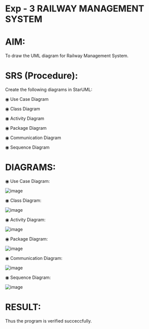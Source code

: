 # Exp - 3 RAILWAY MANAGEMENT SYSTEM

# AIM:

To draw the UML diagram for Railway Management System.

# SRS (Procedure):

Create the following diagrams in StarUML:

◉ Use Case Diagram

◉ Class Diagram

◉ Activity Diagram

◉ Package Diagram

◉ Communication Diagram

◉ Sequence Diagram

# DIAGRAMS:

◉ Use Case Diagram:

![image](https://github.com/user-attachments/assets/f3b1e0ed-2184-426a-ae84-6fd63983d10f)

◉ Class Diagram:

![image](https://github.com/user-attachments/assets/a21b9b92-ec0f-4d4c-9945-991deb038118)

◉ Activity Diagram:

![image](https://github.com/user-attachments/assets/decbd483-9a1b-4279-a004-3787f659a111)

◉ Package Diagram:

![image](https://github.com/user-attachments/assets/5e84b30d-c9f9-473b-92b7-83a78c334787)

◉ Communication Diagram:

![image](https://github.com/user-attachments/assets/b555a174-0b46-4333-beb1-67f91d5997c7)

◉ Sequence Diagram:

![image](https://github.com/user-attachments/assets/489a7b8c-023a-4330-aa43-d01c8bb93d7e)

# RESULT:

Thus the program is verified succeccfully.
